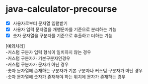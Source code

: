 # java-calculator-precourse

- [x] 사용자로부터 문자열 입렫받기
- [x] 사용자 입력 문자열을 개행문자를 기준으로 분리하는 기능
- [x] 숫자 문자열을 구분자를 기준으로 추출하고 더하는 기능

[예외처리]</br>
-커스텀 구분자 입력 형식이 일치하지 않는 경우</br>
-커스텀 구분자가 기본구분자인경우 </br>
-커스텀 구분자가 문자가 아닌 경우 </br>
-숫자 문자열에 존재하는 구분자가 기본 구분자나 커스텀 구분자가 아닌 경우 </br>
-숫자 문자열에 숫자가 존재해야 하는 위치에 문자가 존재하는 경우 </br>

